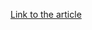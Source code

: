 [Link to the article](https://www.trendmicro.com/content/dam/trendmicro/global/en/research/23/k/attack-signals-possible-return-of-genesis-market/iocs-attack-signals-possible-return-of-genesis-market.txt)
